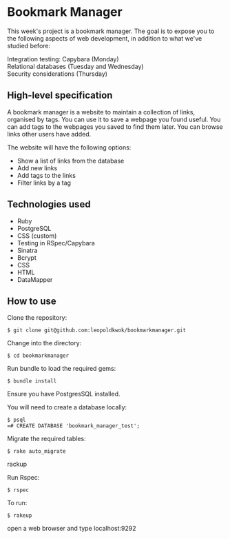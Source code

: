 Bookmark Manager
================

This week's project is a bookmark manager. The goal is to expose you to the following aspects of web development, in addition to what we've studied before:

Integration testing: Capybara (Monday)  
Relational databases (Tuesday and Wednesday)  
Security considerations (Thursday)  


High-level specification
-------------------------

A bookmark manager is a website to maintain a collection of links, organised by tags. You can use it to save a webpage you found useful. You can add tags to the webpages you saved to find them later. You can browse links other users have added.

The website will have the following options:

* Show a list of links from the database
* Add new links
* Add tags to the links
* Filter links by a tag

Technologies used
------------------

* Ruby
* PostgreSQL
* CSS (custom)
* Testing in RSpec/Capybara
* Sinatra
* Bcrypt
* CSS
* HTML
* DataMapper


How to use
-----------

Clone the repository:

```shell
$ git clone git@github.com:leopoldkwok/bookmarkmanager.git
```


Change into the directory:

```shell
$ cd bookmarkmanager
```

Run bundle to load the required gems:

```shell
$ bundle install
```

Ensure you have PostgresSQL installed.

You will need to create a database locally:

```shell
$ psql
=# CREATE DATABASE 'bookmark_manager_test';
```

Migrate the required tables:

```shell
$ rake auto_migrate
```
rackup

Run Rspec:
```shell
$ rspec
```

To run:
```shell
$ rakeup
```
open a web browser and type localhost:9292
